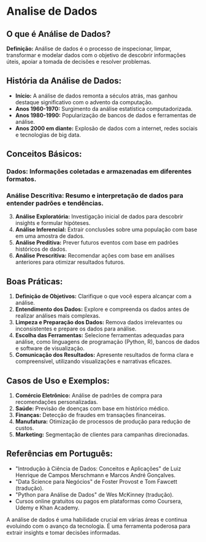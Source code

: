 # Analise de Dados

## O que é Análise de Dados?

**Definição:** Análise de dados é o processo de inspecionar, limpar, transformar e modelar dados com o objetivo de descobrir informações úteis, apoiar a tomada de decisões e resolver problemas.

## História da Análise de Dados:

- **Início:** A análise de dados remonta a séculos atrás, mas ganhou destaque significativo com o advento da computação.
- **Anos 1960-1970:** Surgimento da análise estatística computadorizada.
- **Anos 1980-1990:** Popularização de bancos de dados e ferramentas de análise.
- **Anos 2000 em diante:** Explosão de dados com a internet, redes sociais e tecnologias de big data.

## Conceitos Básicos:

###  **Dados:** Informações coletadas e armazenadas em diferentes formatos.

### **Análise Descritiva:** Resumo e interpretação de dados para entender padrões e tendências.
3. **Análise Exploratória:** Investigação inicial de dados para descobrir insights e formular hipóteses.
4. **Análise Inferencial:** Extrair conclusões sobre uma população com base em uma amostra de dados.
5. **Análise Preditiva:** Prever futuros eventos com base em padrões históricos de dados.
6. **Análise Prescritiva:** Recomendar ações com base em análises anteriores para otimizar resultados futuros.

## Boas Práticas:

1. **Definição de Objetivos:** Clarifique o que você espera alcançar com a análise.
2. **Entendimento dos Dados:** Explore e compreenda os dados antes de realizar análises mais complexas.
3. **Limpeza e Preparação dos Dados:** Remova dados irrelevantes ou inconsistentes e prepare os dados para análise.
4. **Escolha das Ferramentas:** Selecione ferramentas adequadas para análise, como linguagens de programação (Python, R), bancos de dados e software de visualização.
5. **Comunicação dos Resultados:** Apresente resultados de forma clara e compreensível, utilizando visualizações e narrativas eficazes.

## Casos de Uso e Exemplos:

1. **Comércio Eletrônico:** Análise de padrões de compra para recomendações personalizadas.
2. **Saúde:** Previsão de doenças com base em histórico médico.
3. **Finanças:** Detecção de fraudes em transações financeiras.
4. **Manufatura:** Otimização de processos de produção para redução de custos.
5. **Marketing:** Segmentação de clientes para campanhas direcionadas.

## Referências em Português:

- "Introdução à Ciência de Dados: Conceitos e Aplicações" de Luiz Henrique de Campos Merschmann e Marcos André Gonçalves.
- "Data Science para Negócios" de Foster Provost e Tom Fawcett (tradução).
- "Python para Análise de Dados" de Wes McKinney (tradução).
- Cursos online gratuitos ou pagos em plataformas como Coursera, Udemy e Khan Academy.

A análise de dados é uma habilidade crucial em várias áreas e continua evoluindo com o avanço da tecnologia. É uma ferramenta poderosa para extrair insights e tomar decisões informadas.